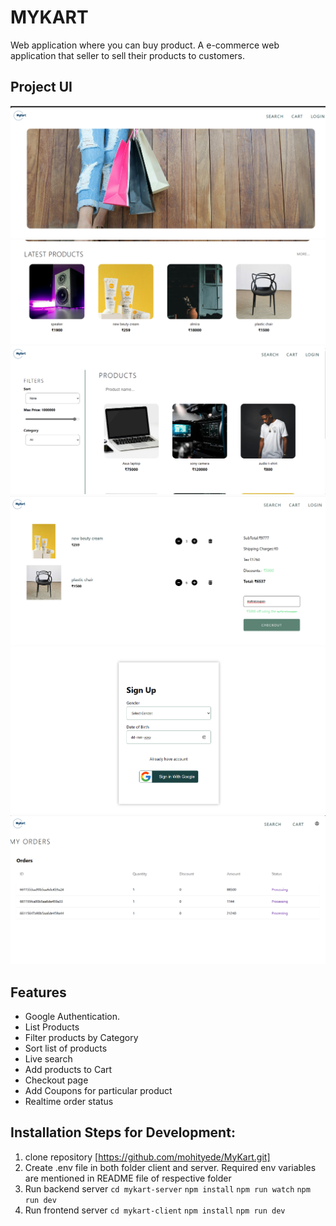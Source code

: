 # MYKART

Web application where you can buy product.
A e-commerce web application that seller to sell their products to customers.

## Project UI

![enter image description here](https://github.com/mohityede/MyKart/blob/main/images/Screenshot%202024-04-06%20203052.png?raw=true)
![enter image description here](https://github.com/mohityede/MyKart/blob/main/images/Screenshot%202024-04-06%20203351.png?raw=true)
![enter image description here](https://github.com/mohityede/MyKart/blob/main/images/Screenshot%202024-04-06%20203427.png?raw=true)
![enter image description here](https://github.com/mohityede/MyKart/blob/main/images/Screenshot%202024-04-06%20203541.png?raw=true)
![enter image description here](https://github.com/mohityede/MyKart/blob/main/images/Screenshot%202024-04-06%20203618.png?raw=true)
![enter image description here](https://github.com/mohityede/MyKart/blob/main/images/Screenshot%202024-04-06%20203718.png?raw=true)

## Features

- Google Authentication.
- List Products
- Filter products by Category
- Sort list of products
- Live search
- Add products to Cart
- Checkout page
- Add Coupons for particular product
- Realtime order status

## Installation Steps for Development:

1. clone repository
   [https://github.com/mohityede/MyKart.git]
2. Create .env file in both folder client and server. Required env variables are mentioned in README file of respective folder
3. Run backend server
   `cd mykart-server`
   `npm install`
   `npm run watch`
   `npm run dev`
4. Run frontend server
   `cd mykart-client`
   `npm install`
   `npm run dev`
